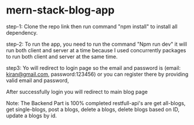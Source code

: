 # mern-stack-blog-app

step-1: Clone the repo link then run command "npm install" to install all dependency.

step-2: To run the app, you need to run the command "Npm run dev" it will run both client and server at a time because I used concurrently packages to run both client and server at the same time.

step3: Yo will redirect to login page so the email and password is (email: kiran@gmail.com,  password:123456) or you can register there by providing valid email and password,

After successfully login you will redirect to main blog page


Note: The Backend Part is 100% completed restfull-api's are get all-blogs, get single-blogs, post a blogs, delete a blogs, delete blogs based on ID, update a blogs by id. 
